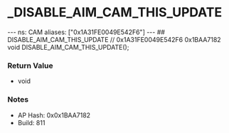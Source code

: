 # _DISABLE_AIM_CAM_THIS_UPDATE

--- ns: CAM aliases: ["0x1A31FE0049E542F6"] --- ## DISABLE_AIM_CAM_THIS_UPDATE  // 0x1A31FE0049E542F6 0x1BAA7182 void DISABLE_AIM_CAM_THIS_UPDATE();

### Return Value
* void

### Notes
* AP Hash: 0x0x1BAA7182
* Build: 811

